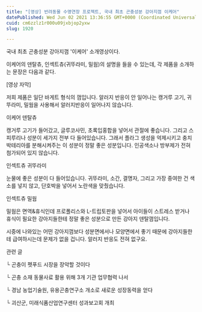 ```yaml
---
title: "[영상] 반려동물 수명연장 프로젝트, 국내 최초 곤충성분 강아지껌 이케어"
datePublished: Wed Jun 02 2021 13:36:55 GMT+0000 (Coordinated Universal Time)
cuid: cm6zzlz1r000u09jxbjop2yxw
slug: 1920

---
```



국내 최초 곤충성분 강아지껌 '이케어' 소개영상이다.

이케어의 덴탈츄, 인섹트츄(귀뚜라미, 밀웜)의 설명을 들을 수 있는데, 각 제품을 소개하는 문장은 다음과 같다.

[영상 자막]

저희 제품은 일단 바게트 형식의 껌입니다. 알러지 반응이 안 일어나는 캥거루 고기, 귀뚜라미, 밀웜을 사용해서 알러지반응이 일어나지 않습니다.

이케어 덴탈츄

캥거루 고기가 들어갔고, 글루코사민, 초록입홍합을 넣어서 관절에 좋습니다. 그리고 스피루리나 성분이 세가지 전부 다 들어있습니다. 그래서 플라그 생성을 억제시키고 충치 박테리아를 분해시켜주는 이 성분이 정말 좋은 성분입니다. 인공색소나 방부제가 전혀 첨가되어 있지 않습니다.

인섹트츄 귀뚜라미

눈물에 좋은 성분이 다 들어있습니다. 귀뚜라미, 소간, 결명자, 그리고 가장 중여한 건 색소를 넣지 않고, 단호박을 넣어서 노란색을 맞췄습니다.

인섹트츄 밀웜

밀웜은 면역&휴식인데 프로폴리스와 L-트립토판을 넣어서 아이들이 스트레스 받거나 휴식이 필요한 강아지들한테 정말 좋은 성분으로 만든 강아지 덴탈껌입니다.

시중에 나와있는 어떤 강아지껌보다 성분면에서나 모양면에서 좋기 때문에 강아지들한테 급여하시는데 문제가 없을 겁니다. 알러지 반응도 전혀 없구요.

관련 글

└ 곤충이 펫푸드 시장을 장악할 것이다

└ 곤충 소재 동물사료 활용 위해 3개 기관 업무협력 나서

└ 경남 농업기술원, 유용곤충연구소 개소로 새로운 성장동력을 얻다

└ 괴산군, 미래식품산업연구센터 성과보고회 개최